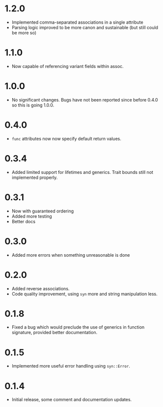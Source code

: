 # 1.2.0

- Implemented comma-separated associations in a single attribute
- Parsing logic improved to be more canon and sustainable (but still could be more so)

# 1.1.0

- Now capable of referencing variant fields within assoc.

# 1.0.0

- No significant changes. Bugs have not been reported since before 0.4.0 so this is going 1.0.0.

# 0.4.0
- `func` attributes now now specify default return values.

# 0.3.4
- Added limited support for lifetimes and generics. Trait bounds still not implemented properly.

# 0.3.1
- Now with guaranteed ordering 
- Added more testing 
- Better docs 

# 0.3.0
- Added more errors when something unreasonable is done

# 0.2.0
- Added reverse associations.
- Code quality improvement, using `syn` more and string manipulation less.

# 0.1.8
- Fixed a bug which would preclude the use of generics in function signature, provided better documentation.

# 0.1.5
- Implemented more useful error handling using `syn::Error`.

# 0.1.4
- Initial release, some comment and documentation updates.